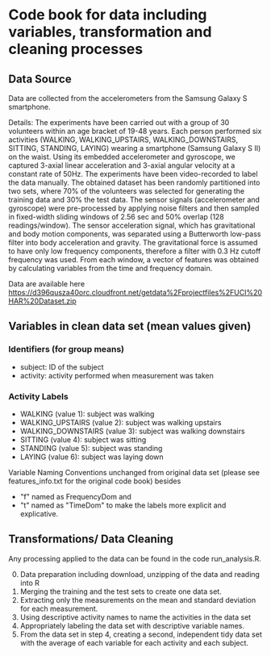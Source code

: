 # Code book for data including variables, transformation and cleaning processes

## Data Source
Data are collected from the accelerometers from the Samsung Galaxy S smartphone.

Details: The experiments have been carried out with a group of 30 volunteers within an age bracket of 19-48 years. Each person performed six activities (WALKING, WALKING_UPSTAIRS, WALKING_DOWNSTAIRS, SITTING, STANDING, LAYING) wearing a smartphone (Samsung Galaxy S II) on the waist. Using its embedded accelerometer and gyroscope, we captured 3-axial linear acceleration and 3-axial angular velocity at a constant rate of 50Hz. The experiments have been video-recorded to label the data manually. The obtained dataset has been randomly partitioned into two sets, where 70% of the volunteers was selected for generating the training data and 30% the test data. 
The sensor signals (accelerometer and gyroscope) were pre-processed by applying noise filters and then sampled in fixed-width sliding windows of 2.56 sec and 50% overlap (128 readings/window). The sensor acceleration signal, which has gravitational and body motion components, was separated using a Butterworth low-pass filter into body acceleration and gravity. The gravitational force is assumed to have only low frequency components, therefore a filter with 0.3 Hz cutoff frequency was used. From each window, a vector of features was obtained by calculating variables from the time and frequency domain. 

Data are available here https://d396qusza40orc.cloudfront.net/getdata%2Fprojectfiles%2FUCI%20HAR%20Dataset.zip

## Variables in clean data set (mean values given) 
### Identifiers (for group means)
+ subject: ID of the subject
+ activity: activity performed when  measurement was taken
### Activity Labels
+ WALKING (value 1): subject was walking
+ WALKING_UPSTAIRS (value 2): subject was walking upstairs
+ WALKING_DOWNSTAIRS (value 3): subject was walking downstairs
+ SITTING (value 4): subject was sitting
+ STANDING (value 5): subject was standing
+ LAYING (value 6): subject was laying down

Variable Naming Conventions unchanged from original data set (please see features_info.txt for the original code book) besides 
+ "f" named as FrequencyDom and 
+ "t" named as "TimeDom" to make the labels more explicit and explicative.

## Transformations/ Data Cleaning
Any processing applied to the data can be found in the code run_analysis.R.

0. Data preparation including download, unzipping of the data and reading into R
1. Merging the training and the test sets to create one data set.
2. Extracting only the measurements on the mean and standard deviation for each measurement.
3. Using descriptive activity names to name the activities in the data set
4. Appropriately labeling the data set with descriptive variable names.
5. From the data set in step 4, creating a second, independent tidy data set with the average of each variable for each activity and each subject.
